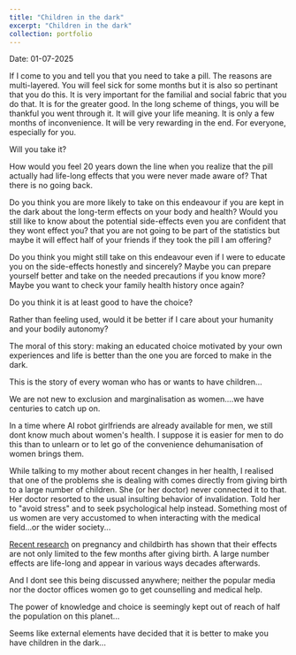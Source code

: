 ```yaml
---
title: "Children in the dark"
excerpt: "Children in the dark"
collection: portfolio
---
```


Date: 01-07-2025

If I come to you and tell you that you need to take a pill. 
The reasons are multi-layered. 
You will feel sick for some months but it is also so pertinant that you do this. 
It is very important for the familial and social fabric that you do that. It is for the greater good.
In the long scheme of things, you will be thankful you went through it. It will give your life meaning.
It is only a few months of inconvenience. It will be very rewarding in the end. For everyone, especially for you. 

Will you take it? 

How would you feel 20 years down the line when you realize that the pill actually had life-long effects that you were never made aware of? That there is no going back. 

Do you think you are more likely to take on this endeavour if you are kept in the dark about the long-term effects on your body and health? Would you still like to know about the potential side-effects even you are confident that they wont effect you? that you are not going to be part of the statistics but maybe it will effect half of your friends if they took the pill I am offering?

Do you think you might still take on this endeavour even if I were to educate you on the side-effects honestly and sincerely? Maybe you can prepare yourself better and take on the needed precautions if you know more? Maybe you want to check your family health history once again?

Do you think it is at least good to have the choice? 

Rather than feeling used, would it be better if I care about your humanity and your bodily autonomy?

The moral of this story: making an educated choice motivated by your own experiences and life is better than the one you are forced to make in the dark.


This is the story of every woman who has or wants to have children...


We are not new to exclusion and marginalisation as women....we have centuries to catch up on.

In a time where AI robot girlfriends are already available for men, we still dont know much about women's health. I suppose it is easier for men to do this than to unlearn or to let go of the convenience dehumanisation of women brings them. 

While talking to my mother about recent changes in her health, I realised that one of the problems she is dealing with comes directly from giving birth to a large number of children. She (or her doctor) never connected it to that. Her doctor resorted to the usual insulting behavior of invalidation. Told her to "avoid stress" and to seek psychological help instead. Something most of us women are very accustomed to when interacting with the medical field...or the wider society...


[Recent research](https://www.thelancet.com/journals/langlo/article/PIIS2214-109X(23)00454-0/fulltext) on pregnancy and childbirth has shown that their effects are not only limited to the few months after giving birth. A large number effects are life-long and appear in various ways decades afterwards.

And I dont see this being discussed anywhere; neither the popular media nor the doctor offices women go to get counselling and medical help.



The power of knowledge and choice is seemingly kept out of reach of half the population on this planet...

Seems like external elements have decided that it is better to make you have children in the dark...
